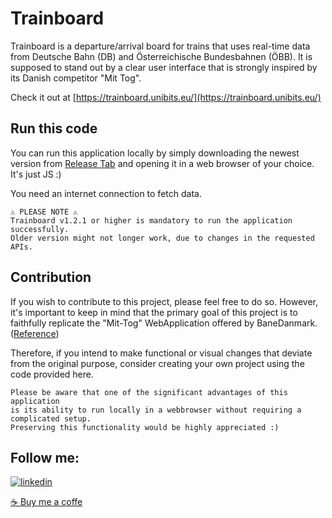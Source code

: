 
# Trainboard

Trainboard is a departure/arrival board for trains that uses real-time data from Deutsche Bahn (DB) and Österreichische Bundesbahnen (ÖBB). It is supposed to stand out by a clear user interface that is strongly inspired by its Danish competitor "Mit Tog".

Check it out at [https://trainboard.unibits.eu/](https://trainboard.unibits.eu/)

## Run this code
You can run this application locally by simply downloading the newest version from [Release Tab](https://github.com/hoolycrash/trainboard/releases) and opening it in a web browser of your choice.
It's just JS :)

You need an internet connection to fetch data.

```
⚠️ PLEASE NOTE ⚠️
Trainboard v1.2.1 or higher is mandatory to run the application successfully. 
Older version might not longer work, due to changes in the requested APIs.

```

## Contribution
If you wish to contribute to this project, please feel free to do so. However, it's important to keep in mind that the primary goal of this project is to faithfully replicate the "Mit-Tog" WebApplication offered by BaneDanmark. ([Reference](https://www.mit-tog.dk/en))

Therefore, if you intend to make functional or visual changes that deviate from the original purpose, consider creating your own project using the code provided here.

```
Please be aware that one of the significant advantages of this application
is its ability to run locally in a webbrowser without requiring a complicated setup.
Preserving this functionality would be highly appreciated :)
```

## Follow me:
[![linkedin](https://img.shields.io/badge/twitter-1DA1F2?style=for-the-badge&logo=twitter&logoColor=white)](https://twitter.com/_aufgegleist)

[☕ Buy me a coffe](https://www.buymeacoffee.com/felixnietzold)
